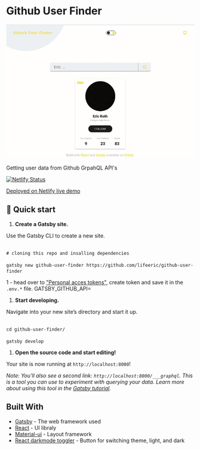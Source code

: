 
# Github User Finder

![image](gfu.gif)

Getting user data from Github GrpahQL API's

  [![Netlify Status](https://api.netlify.com/api/v1/badges/f6b4005a-af82-4959-a149-5910f5d17c28/deploy-status)](https://app.netlify.com/sites/userfinder/deploys)

  [Deployed on Netlify live demo]([https://userfinder.netlify.app/](https://userfinder.netlify.app/))

## 🚀 Quick start

  

1.  **Create a Gatsby site.**

  

Use the Gatsby CLI to create a new site.

  

```shell

# cloning this repo and insalling dependencies

gatsby new github-user-finder https://github.com/lifeeric/github-user-finder

```

1 - head over to ["Personal acces tokens"](https://github.com/settings/tokens), create token and save it in the `.env.*` file.
GATSBY_GITHUB_API=<Your Api here>

1.  **Start developing.**

  

Navigate into your new site’s directory and start it up.

  

```shell

cd github-user-finder/

gatsby develop

```

  

1.  **Open the source code and start editing!**

  

Your site is now running at `http://localhost:8000`!

  

_Note: You'll also see a second link: _`http://localhost:8000/___graphql`_. This is a tool you can use to experiment with querying your data. Learn more about using this tool in the [Gatsby tutorial](https://www.gatsbyjs.org/tutorial/part-five/#introducing-graphiql)._


## Built With

* [Gatsby](http://www.dropwizard.io/1.0.2/docs/) - The web framework used
* [React](https://maven.apache.org/) - UI libraly
* [Material-ui](https://rometools.github.io/rome/) - Layout framework
* [React darkmode toggler](https://www.npmjs.com/package/react-darkmode-toggler) - Button for switching theme, light, and dark

  
